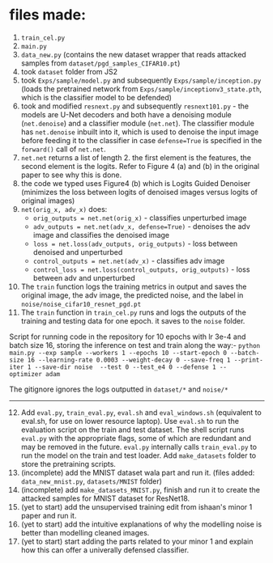 # files made:
1. `train_cel.py` 
2. `main.py`
3. `data_new.py` (contains the new dataset wrapper that reads attacked samples from `dataset/pgd_samples_CIFAR10.pt`)
4. took `dataset` folder from JS2
5. took `Exps/sample/model.py` and subsequently `Exps/sample/inception.py` (loads the pretrained network from `Exps/sample/inceptionv3_state.pth`, which is the classifier model to be defended)
6. took and modified `resnext.py` and subsequently `resnext101.py` - the models are U-Net decoders and both have a denoising module (`net.denoise`) and a classifier module (`net.net`). The classifier module has `net.denoise` inbuilt into it, which is used to denoise the input image before feeding it to the classifier in case `defense=True` is specified in the `forward()` call of `net.net`.
7. `net.net` returns a list of length 2. the first element is the features, the second element is the logits. Refer to Figure 4 (a) and (b) in the original paper to see why this is done.
8. the code we typed uses Figure4 (b) which is Logits Guided Denoiser (minimizes the loss between logits of denoised images versus logits of original images)
9. `net(orig_x, adv_x)` does:
    - `orig_outputs = net.net(orig_x)`                                           - classifies unperturbed image
    - `adv_outputs = net.net(adv_x, defense=True)`                     - denoises the adv image and classifies the denoised image
    - `loss = net.loss(adv_outputs, orig_outputs)`                        - loss between denoised and unperturbed
    - `control_outputs = net.net(adv_x)`                                       - classifies adv image
    - `control_loss = net.loss(control_outputs, orig_outputs)`      - loss between adv and unperturbed
10. The `train` function logs the training metrics in output and saves the original image, the adv image, the predicted noise, and the label in `noise/noise_cifar10_resnet_pgd.pt`
11. The `train` function in `train_cel.py` runs and logs the outputs of the training and testing data for one epoch. it saves to the `noise` folder.

Script for running code in the repository for 10 epochs with lr 3e-4 and batch size 16, storing the inference on test and train along the way:- 
`python main.py --exp sample --workers 1 --epochs 10 --start-epoch 0 --batch-size 16 --learning-rate 0.0003 --weight-decay 0 --save-freq 1 --print-iter 1 --save-dir noise  --test 0 --test_e4 0 --defense 1 --optimizer adam`

The gitignore ignores the logs outputted in `dataset/*` and `noise/*`



---
12. Add `eval.py`, `train_eval.py`, `eval.sh` and `eval_windows.sh` (equivalent to eval.sh, for use on lower resource laptop). Use `eval.sh` to run the evaluation script on the train and test dataset. The shell script runs `eval.py` with the appropriate flags, some of which are redundant and may be removed in the future. `eval.py` internally calls `train_eval.py` to run the model on the train and test loader. Add `make_datasets` folder to store the pretraining scripts.
13. (incomplete) add the MNIST dataset wala part and run it. (files added: `data_new_mnist.py`, `datasets/MNIST` folder)
14. (incomplete) add `make_datasets_MNIST.py`, finish and run it to create the attacked samples for MNIST dataset for ResNet18.
15. (yet to start) add the unsupervised training edit from ishaan's minor 1 paper and run it.
16. (yet to start) add the intuitive explanations of why the modelling noise is better than modelling cleaned images. 
17. (yet to start) start adding the parts related to your minor 1 and explain how this can offer a univerally defensed classifier.
